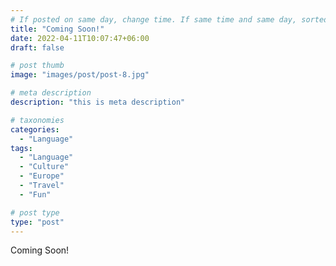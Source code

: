 ```yaml
---
# If posted on same day, change time. If same time and same day, sorted by title (alphabetically and numerically)
title: "Coming Soon!"
date: 2022-04-11T10:07:47+06:00
draft: false

# post thumb
image: "images/post/post-8.jpg"

# meta description
description: "this is meta description"

# taxonomies
categories: 
  - "Language"
tags:
  - "Language"
  - "Culture"
  - "Europe"
  - "Travel"
  - "Fun"

# post type
type: "post"
---
```


Coming Soon!